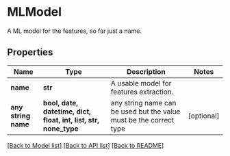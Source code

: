 # MLModel

A ML model for the features, so far just a name.

## Properties
Name | Type | Description | Notes
------------ | ------------- | ------------- | -------------
**name** | **str** | A usable model for features extraction. | 
**any string name** | **bool, date, datetime, dict, float, int, list, str, none_type** | any string name can be used but the value must be the correct type | [optional]

[[Back to Model list]](../README.md#documentation-for-models) [[Back to API list]](../README.md#documentation-for-api-endpoints) [[Back to README]](../README.md)


